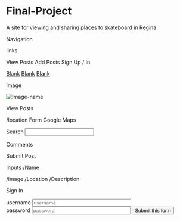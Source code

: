 # Final-Project
A site for viewing and sharing places to skateboard in Regina

Navigation

links

View Posts
Add Posts
Sign Up / In

   <nav>
   <a href="blank.html">Blank</a>
   <a href="blank.html">Blank</a> 
   <a href="blank.html">Blank</a> 
   </nav>

Image

<img src="image.jpg" alt="image-name">

View Posts

/location
Form
Google Maps
<form action="https://www.google.ca/search">
<label>Search</label>
<input type="q" name="query" />
</form>

Comments


Submit Post

Inputs
/Name

/Image
/Location
/Description

 Sign In
 
 <form action="login.html" method="GET" enctype="application/x-www-form-urlencoded">
  <label for="username">username</label>
        <input type="text" name="username" placeholder="username" size="30" maxlength="12">
        <br/>
        <label for="password">password</label>
        <input type="password" name="password" placeholder="password" size="30" maxlength="12">
        <input type="submit" value="Submit this form">
</form>


